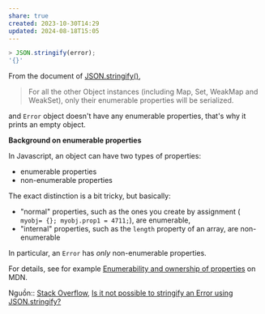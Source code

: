 ```yaml
---
share: true
created: 2023-10-30T14:29
updated: 2024-08-18T15:05
---
```

```javascript
> JSON.stringify(error);
'{}'
```

From the document of [JSON.stringify()](https://developer.mozilla.org/en-US/docs/Web/JavaScript/Reference/Global_Objects/JSON/stringify),

> For all the other Object instances (including Map, Set, WeakMap and WeakSet), only their enumerable properties will be serialized.

and `Error` object doesn't have any enumerable properties, that's why it prints an empty object.

**Background on enumerable properties**

In Javascript, an object can have two types of properties:

- enumerable properties
- non-enumerable properties

The exact distinction is a bit tricky, but basically:

- "normal" properties, such as the ones you create by assignment ( `myobj= {}; myobj.prop1 = 4711;`), are enumerable,
- "internal" properties, such as the `length` property of an array, are non-enumerable

In particular, an `Error` has _only_ non-enumerable properties.

For details, see for example [Enumerability and ownership of properties](https://developer.mozilla.org/en-US/docs/Web/JavaScript/Enumerability_and_ownership_of_properties) on MDN.

Nguồn:: [Stack Overflow](../../../../../../%CE%9E%20Ngu%E1%BB%93n%20v%C3%A0%20t%C3%A0i%20nguy%C3%AAn%20h%E1%BB%97%20tr%E1%BB%A3/%CE%9E%20Ngu%E1%BB%93n/Stack%20Overflow.md),  [Is it not possible to stringify an Error using JSON.stringify?](https://stackoverflow.com/a/50738205/3416774)